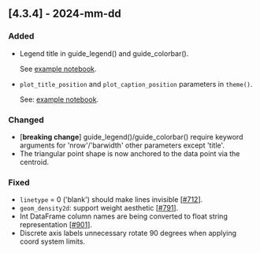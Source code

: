 ## [4.3.4] - 2024-mm-dd

### Added
- Legend title in guide_legend() and guide_colorbar().

  See [example notebook](https://nbviewer.org/github/JetBrains/lets-plot/blob/master/docs/f-24e/legend_title.ipynb).

- `plot_title_position` and `plot_caption_position` parameters in `theme()`.

  See: [example notebook](https://nbviewer.org/github/JetBrains/lets-plot/blob/master/docs/f-24e/theme_plot_title_position.ipynb).



### Changed
- [**breaking change**] guide_legend()/guide_colorbar() require keyword arguments for 'nrow'/'barwidth' other parameters except 'title'.
- The triangular point shape is now anchored to the data point via the centroid.
 
### Fixed
- `linetype` = 0 ('blank') should make lines invisible [[#712](https://github.com/JetBrains/lets-plot/issues/712)].
- `geom_density2d`: support weight aesthetic [[#791](https://github.com/JetBrains/lets-plot/issues/791)].
- Int DataFrame column names are being converted to float string representation [[#901](https://github.com/JetBrains/lets-plot/issues/901)].
- Discrete axis labels unnecessary rotate 90 degrees when applying coord system limits.
